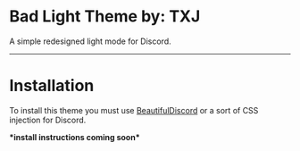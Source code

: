 # Bad Light Theme by: TXJ

A simple redesigned light mode for Discord.

---

# Installation

To install this theme you must use [BeautifulDiscord](https://github.com/leovoel/BeautifulDiscord/blob/master/README.md) or a sort of CSS injection for Discord.



**\*install instructions coming soon\***
